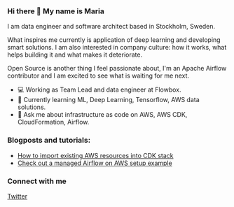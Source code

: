 ### Hi there 👋 My name is Maria

I am data engineer and software architect based in Stockholm, Sweden.

What inspires me currently is application of deep learning and developing smart solutions. I am also interested in company culture: how it works, what helps building it and what makes it deteriorate.

Open Source is another thing I feel passionate about, I'm an Apache Airflow contributor and I am excited to see what is waiting for me next.

- 💻 Working as Team Lead and data engineer at Flowbox.
- 🌱 Currently learning ML, Deep Learning, Tensorflow, AWS data solutions.
- 💬 Ask me about infrastructure as code on AWS, AWS CDK, CloudFormation, Airflow.

### Blogposts and tutorials:
- [How to import existing AWS resources into CDK stack](https://medium.com/@visya/how-to-import-existing-aws-resources-into-cdk-stack-f1cea491e9)
- [Check out a managed Airflow on AWS setup example](https://github.com/Visya/aws-managed-airflow-deployment)


### Connect with me
[Twitter](https://twitter.com/yuellien)
